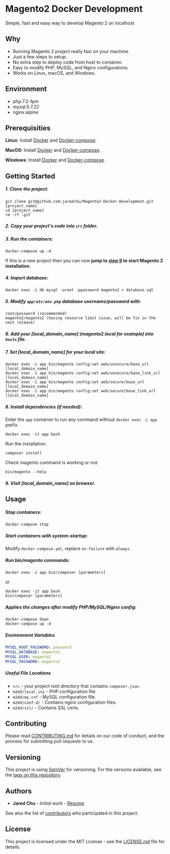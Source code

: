 # Magento2 Docker Development
Simple, fast and easy way to develop Magento 2 on localhost

## Why
- Running Magento 2 project really fast on your machine.
- Just a few steps to setup.
- No extra step to deploy code from host to container.
- Easy to modify PHP, MySQL, and Nginx configurations.
- Works on Linux, macOS, and Windows.

## Environment
* php:7.2-fpm
* mysql:5.7.22
* nginx:alpine

## Prerequisities
**Linux:**
Install [Docker](https://docs.docker.com/engine/installation/linux/docker-ce/ubuntu/) and [Docker-compose](https://docs.docker.com/compose/install/#install-compose).

**MacOS:**
Install [Docker](https://docs.docker.com/docker-for-mac/install/) and [Docker-compose](https://docs.docker.com/compose/install/#install-compose).

**Windows:**
Install [Docker](https://docs.docker.com/docker-for-windows/install/) and [Docker-compose](https://docs.docker.com/compose/install/#install-compose).

## Getting Started

##### 1. Clone the project:
```
git clone git@github.com:jaredchu/Magento2-Docker-Development.git [project_name]
cd [project_name]
rm -rf .git
```
##### 2. Copy your project's code into `src` folder.
##### 3. Run the containers:
```
docker-compose up -d
```
If this is a new project then you can now **jump to [step 9](#9-visit-local_domain_name-on-browser) to start Magento 2 installation**.
##### 4. Import database:
```
docker exec -i db mysql -uroot -ppassword magento2 < database.sql
```
##### 5. Modify `app/etc/env.php` database username/password with:
```
root/password (recommended)
magento2/magento2 (having resource limit issue, will be fix in the next release)
```
##### 6. Add your [local_domain_name] (magento2.local for example) into `hosts` file.
##### 7. Set [local_domain_name] for your local site:
```
docker exec -i app bin/magento config:set web/unsecure/base_url [local_domain_name]
docker exec -i app bin/magento config:set web/unsecure/base_link_url [local_domain_name]
docker exec -i app bin/magento config:set web/secure/base_url [local_domain_name]
docker exec -i app bin/magento config:set web/secure/base_link_url [local_domain_name]
```
##### 8. Install dependencies (if needed):

Enter the `app` container to run any command without `docker exec -i app` prefix.
```
docker exec -it app bash
```
Run the installation:
```
composer install
```
Check magento command is working or not:
```
bin/magento --help
```
##### 9. Visit [local_domain_name] on browser.

## Usage

##### Stop containers:
```
docker-compose stop
```
##### Start containers with system-startup:
Modify `docker-compose.yml`, replace `on-failure` with `always`.

##### Run bin/magento commands:
```
docker exec -i app bin/composer [parameters]
```
or
```
docker exec -it app bash
bin/composer [parameters]
```

##### Applies the changes after modify PHP/MySQL/Nginx config:
```
docker-compose down
docker-compose up -d
```

##### Environment Variables
```yaml
MYSQL_ROOT_PASSWORD: password
MYSQL_DATABASE: magento2
MYSQL_USER: magento2
MYSQL_PASSWORD: magento2
```

##### Useful File Locations

* `src` - your project root directory that contains `composer.json`.
* `m2dd/local.ini` - PHP configuration file.
* `m2dd/my.cnf` - MySQL configuration file.
* `m2dd/conf.d/` - Contains nginx configuration files.
* `m2dd/ssl/` - Contains SSL certs.

## Contributing

Please read [CONTRIBUTING.md](CONTRIBUTING.md) for details on our code of conduct, and the process for submitting pull requests to us.

## Versioning

This project is using [SemVer](http://semver.org/) for versioning. For the versions available, see the 
[tags on this repository](https://github.com/your/repository/tags). 

## Authors

* **Jared Chu** - *Initial work* - [Resume](https://cv.jaredchu.com/)

See also the list of [contributors](https://github.com/jaredchu/Magento2-Docker-Development/contributors) who 
participated in this project.

## License

This project is licensed under the MIT License - see the [LICENSE.md](LICENSE.md) file for details.
